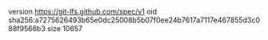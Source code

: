 version https://git-lfs.github.com/spec/v1
oid sha256:a7275626493b65e0dc25008b5b07f0ee24b7617a7117e467855d3c088f9566b3
size 10657
